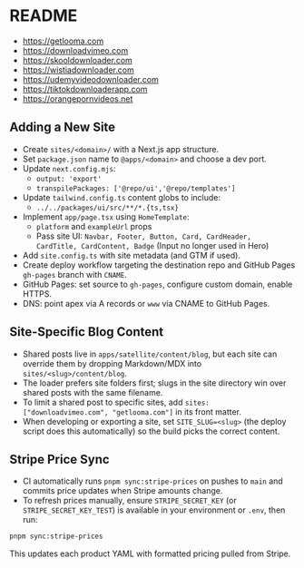 # README

- https://getlooma.com
- https://downloadvimeo.com
- https://skooldownloader.com
- https://wistiadownloader.com
- https://udemyvideodownloader.com
- https://tiktokdownloaderapp.com
- https://orangepornvideos.net


## Adding a New Site

- Create `sites/<domain>/` with a Next.js app structure.
- Set `package.json` name to `@apps/<domain>` and choose a dev port.
- Update `next.config.mjs`:
  - `output: 'export'`
  - `transpilePackages: ['@repo/ui','@repo/templates']`
- Update `tailwind.config.ts` content globs to include:
  - `../../packages/ui/src/**/*.{ts,tsx}`
- Implement `app/page.tsx` using `HomeTemplate`:
  - `platform` and `exampleUrl` props
  - Pass site UI: `Navbar, Footer, Button, Card, CardHeader, CardTitle, CardContent, Badge` (Input no longer used in Hero)
- Add `site.config.ts` with site metadata (and GTM if used).
- Create deploy workflow targeting the destination repo and GitHub Pages `gh-pages` branch with `CNAME`.
- GitHub Pages: set source to `gh-pages`, configure custom domain, enable HTTPS.
- DNS: point apex via A records or `www` via CNAME to GitHub Pages.

## Site-Specific Blog Content

- Shared posts live in `apps/satellite/content/blog`, but each site can override them by dropping Markdown/MDX into `sites/<slug>/content/blog`.
- The loader prefers site folders first; slugs in the site directory win over shared posts with the same filename.
- To limit a shared post to specific sites, add `sites: ["downloadvimeo.com", "getlooma.com"]` in its front matter.
- When developing or exporting a site, set `SITE_SLUG=<slug>` (the deploy script does this automatically) so the build picks the correct content.

## Stripe Price Sync

- CI automatically runs `pnpm sync:stripe-prices` on pushes to `main` and commits price updates when Stripe amounts change.
- To refresh prices manually, ensure `STRIPE_SECRET_KEY` (or `STRIPE_SECRET_KEY_TEST`) is available in your environment or `.env`, then run:

```bash
pnpm sync:stripe-prices
```

This updates each product YAML with formatted pricing pulled from Stripe.
